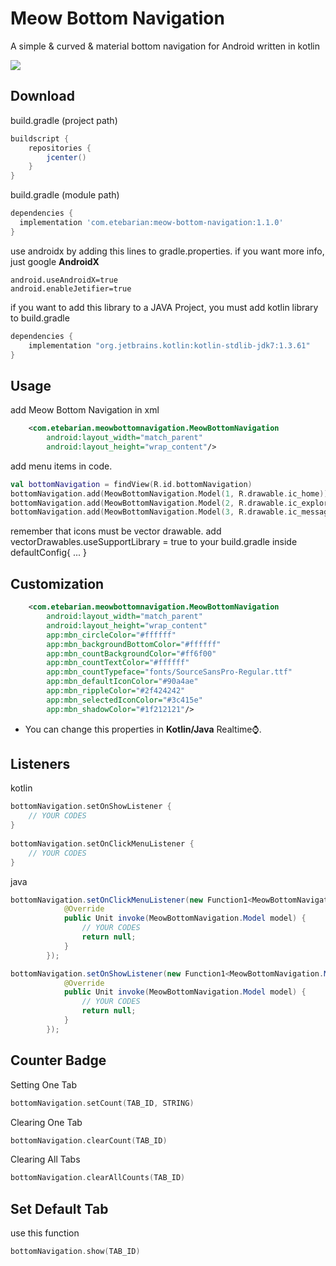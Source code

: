 # Meow Bottom Navigation
A simple & curved & material bottom navigation for Android written in kotlin

![](https://github.com/shetmobile/MeowBottomNavigation/raw/master/resources/Preview.gif)

## Download
build.gradle (project path)
```groovy
buildscript {
    repositories {
        jcenter()
    }
}
```
build.gradle (module path)
```groovy
dependencies {
  implementation 'com.etebarian:meow-bottom-navigation:1.1.0'
}
```
use androidx by adding this lines to gradle.properties. if you want more info, just google **AndroidX**
```properties
android.useAndroidX=true
android.enableJetifier=true
```
if you want to add this library to a JAVA Project, you must add kotlin library to build.gradle
```groovy
dependencies {
    implementation "org.jetbrains.kotlin:kotlin-stdlib-jdk7:1.3.61"
}
```

## Usage
add Meow Bottom Navigation in xml
```xml
    <com.etebarian.meowbottomnavigation.MeowBottomNavigation
        android:layout_width="match_parent"
        android:layout_height="wrap_content"/>
```

add menu items in code.
```kotlin
val bottomNavigation = findView(R.id.bottomNavigation)
bottomNavigation.add(MeowBottomNavigation.Model(1, R.drawable.ic_home))
bottomNavigation.add(MeowBottomNavigation.Model(2, R.drawable.ic_explore))
bottomNavigation.add(MeowBottomNavigation.Model(3, R.drawable.ic_message))
```
remember that icons must be vector drawable. 
add vectorDrawables.useSupportLibrary = true to your build.gradle inside defaultConfig{ ... }

## Customization
```xml
    <com.etebarian.meowbottomnavigation.MeowBottomNavigation
        android:layout_width="match_parent"
        android:layout_height="wrap_content"
        app:mbn_circleColor="#ffffff"
        app:mbn_backgroundBottomColor="#ffffff"
        app:mbn_countBackgroundColor="#ff6f00"
        app:mbn_countTextColor="#ffffff"
        app:mbn_countTypeface="fonts/SourceSansPro-Regular.ttf"
        app:mbn_defaultIconColor="#90a4ae"
        app:mbn_rippleColor="#2f424242"
        app:mbn_selectedIconColor="#3c415e"
        app:mbn_shadowColor="#1f212121"/>
```
- You can change this properties in **Kotlin/Java** Realtime⌚. 

## Listeners
kotlin
```kotlin
bottomNavigation.setOnShowListener {
    // YOUR CODES
}
       
bottomNavigation.setOnClickMenuListener {
    // YOUR CODES
}
```
java
```java
bottomNavigation.setOnClickMenuListener(new Function1<MeowBottomNavigation.Model, Unit>() {
            @Override
            public Unit invoke(MeowBottomNavigation.Model model) {
                // YOUR CODES
                return null;
            }
        });

bottomNavigation.setOnShowListener(new Function1<MeowBottomNavigation.Model, Unit>() {
            @Override
            public Unit invoke(MeowBottomNavigation.Model model) {
                // YOUR CODES
                return null;
            }
        });
```

## Counter Badge
Setting One Tab
```kotlin
bottomNavigation.setCount(TAB_ID, STRING)
```

Clearing One Tab
```kotlin
bottomNavigation.clearCount(TAB_ID)
```

Clearing All Tabs
```kotlin
bottomNavigation.clearAllCounts(TAB_ID)
```

## Set Default Tab
use this function
```kotlin
bottomNavigation.show(TAB_ID)
```
